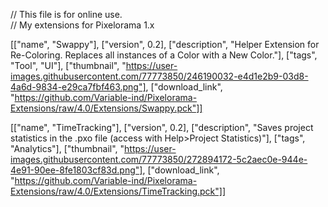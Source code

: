 // This file is for online use.<br>
// My extensions for Pixelorama 1.x

[["name", "Swappy"], ["version", 0.2], ["description", "Helper Extension for Re-Coloring. Replaces all instances of a Color with a New Color."], ["tags", "Tool", "UI"], ["thumbnail", "https://user-images.githubusercontent.com/77773850/246190032-e4d1e2b9-03d8-4a6d-9834-e29ca7fbf463.png"], ["download_link", "https://github.com/Variable-ind/Pixelorama-Extensions/raw/4.0/Extensions/Swappy.pck"]]

[["name", "TimeTracking"], ["version", 0.2], ["description", "Saves project statistics in the .pxo file (access with Help>Project Statistics)"], ["tags", "Analytics"], ["thumbnail", "https://user-images.githubusercontent.com/77773850/272894172-5c2aec0e-944e-4e91-90ee-8fe1803cf83d.png"], ["download_link", "https://github.com/Variable-ind/Pixelorama-Extensions/raw/4.0/Extensions/TimeTracking.pck"]]
